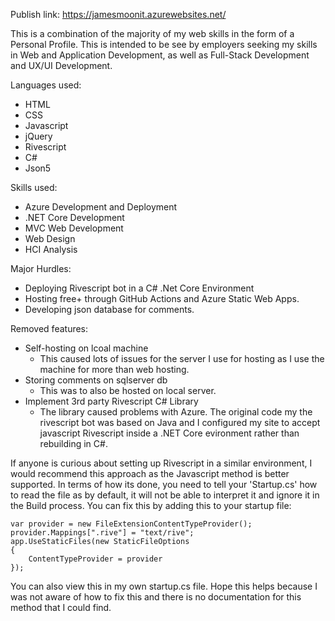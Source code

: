 Publish link: https://jamesmoonit.azurewebsites.net/

This is a combination of the majority of my web skills in the form of a Personal Profile. This is intended to be see by employers seeking my skills in Web and Application Development, as well as Full-Stack Development and UX/UI Development.

Languages used:
- HTML
- CSS
- Javascript
- jQuery
- Rivescript
- C#
- Json5

Skills used:
- Azure Development and Deployment
- .NET Core Development
- MVC Web Development
- Web Design
- HCI Analysis

Major Hurdles:
- Deploying Rivescript bot in a C# .Net Core Environment
- Hosting free+ through GitHub Actions and Azure Static Web Apps.
- Developing json database for comments.

Removed features:
- Self-hosting on lcoal machine
    - This caused lots of issues for the server I use for hosting as I use the machine for more than web hosting.
-  Storing comments on sqlserver db
    - This was to also be hosted on local server.
- Implement 3rd party Rivescript C# Library
    - The library caused problems with Azure. The original code my the rivescript bot was based on Java and I configured my site to accept javascript Rivescript inside a .NET Core evironment rather than rebuilding in C#.


If anyone is curious about setting up Rivescript in a similar environment, I would recommend this approach as the Javascript method is better supported. In terms of how its done, you need to tell your 'Startup.cs' how to read the file as by default, it will not be able to interpret it and ignore it in the Build process. You can fix this by adding this to your startup file:
```
var provider = new FileExtensionContentTypeProvider();
provider.Mappings[".rive"] = "text/rive";
app.UseStaticFiles(new StaticFileOptions
{
    ContentTypeProvider = provider
});
```
You can also view this in my own startup.cs file. Hope this helps because I was not aware of how to fix this and there is no documentation for this method that I could find.
